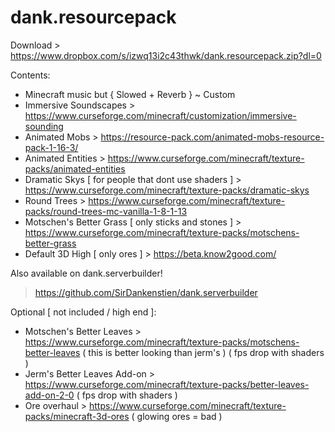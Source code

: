 # dank.resourcepack
Download > https://www.dropbox.com/s/izwq13i2c43thwk/dank.resourcepack.zip?dl=0

Contents:
- Minecraft music but { Slowed + Reverb } ~ Custom
- Immersive Soundscapes > https://www.curseforge.com/minecraft/customization/immersive-sounding
- Animated Mobs > https://resource-pack.com/animated-mobs-resource-pack-1-16-3/
- Animated Entities > https://www.curseforge.com/minecraft/texture-packs/animated-entities
- Dramatic Skys [ for people that dont use shaders ] > https://www.curseforge.com/minecraft/texture-packs/dramatic-skys
- Round Trees > https://www.curseforge.com/minecraft/texture-packs/round-trees-mc-vanilla-1-8-1-13
- Motschen's Better Grass [ only sticks and stones ] > https://www.curseforge.com/minecraft/texture-packs/motschens-better-grass
- Default 3D High [ only ores ] > https://beta.know2good.com/

Also available on dank.serverbuilder!
> https://github.com/SirDankenstien/dank.serverbuilder

Optional [ not included / high end ]:
- Motschen's Better Leaves > https://www.curseforge.com/minecraft/texture-packs/motschens-better-leaves ( this is better looking than jerm's ) ( fps drop with shaders )
- Jerm's Better Leaves Add-on > https://www.curseforge.com/minecraft/texture-packs/better-leaves-add-on-2-0 ( fps drop with shaders )
- Ore overhaul > https://www.curseforge.com/minecraft/texture-packs/minecraft-3d-ores ( glowing ores = bad )
